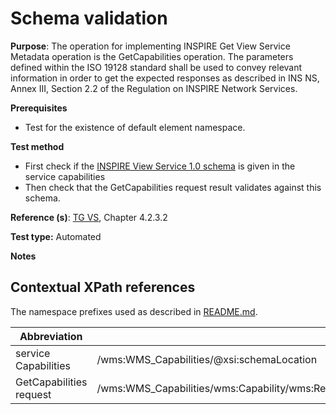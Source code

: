 # Schema validation

**Purpose**: The operation for implementing INSPIRE Get View Service Metadata operation is the GetCapabilities operation. The parameters defined within the ISO 19128 standard shall be used to convey relevant information in order to get the expected responses as described in INS NS, Annex III, Section 2.2 of the Regulation on INSPIRE Network Services.

**Prerequisites**

* Test for the existence of default element namespace.

**Test method**

* First check if the [INSPIRE View Service 1.0 schema](http://inspire.ec.europa.eu/schemas/inspire_vs/1.0/inspire_vs.xsd) is given in the service capabilities
* Then check that the GetCapabilities request result validates against this schema.

**Reference (s)**: [TG VS](README.md#ref_TG_VS), Chapter 4.2.3.2

**Test type:** Automated

**Notes**


## Contextual XPath references

The namespace prefixes used as described in [README.md](README.md#namespaces).

Abbreviation                                               |  XPath expression
---------------------------------------------------------- | -------------------------------------------------------------------------
service Capabilities <a name="service Capabilities"></a>   | /wms:WMS_Capabilities/@xsi:schemaLocation
GetCapabilities request <a name="GetCapabilities request"></a>   | /wms:WMS_Capabilities/wms:Capability/wms:Request/wms:GetCapabilities/wms:DCPType/wms:HTTP/wms:Get/wms:OnlineResource[@xlink:href]
